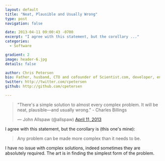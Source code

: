 ```yaml
---
layout: default
title: "Neat, Plausible and Usually Wrong"
type: post
navigation: false

date: 2013-04-11 09:00:43 -0700
excerpt: "I agree with this statement, but the corollary ..."
categories:
  - Software

gradient: 2
image: header-6.jpg
details: false

author: Chris Petersen
bio: Father, husband, CTO and cofounder of Scientist.com, developer, entrepreneur and technologist.
twitter: http://twitter.com/cpetersen
github: http://github.com/cpetersen

---
```


<blockquote class="twitter-tweet"><p>"There's a simple solution to almost every complex problem. It will be neat, plausible—and usually wrong." - Charles Billings</p>&mdash; John Allspaw (@allspaw) <a href="https://twitter.com/allspaw/status/322290608473534464">April 11, 2013</a></blockquote>
<script async src="//platform.twitter.com/widgets.js" charset="utf-8"></script>

I agree with this statement, but the corollary is (this one's mine):

 > Any problem can be made more complex than it needs to be.

I have no issue with complex solutions, indeed sometimes they are absolutely required. The art is in finding the simplest form of the problem.

